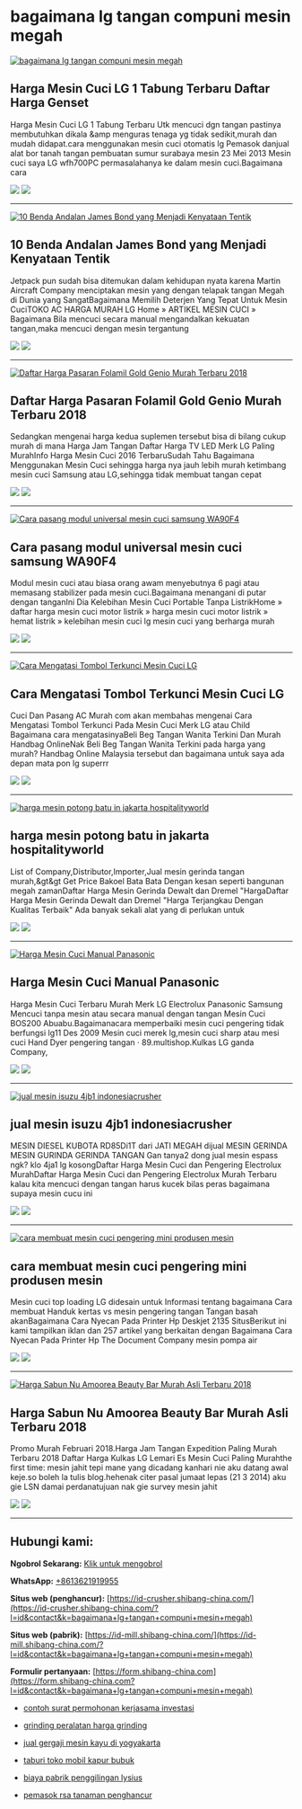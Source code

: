 # bagaimana lg tangan compuni mesin megah

<a href="https://swt.shibang-china.com/?l=id&img&k=bagaimana+lg+tangan+compuni+mesin+megah" target="_blank">![bagaimana lg tangan compuni mesin megah](http://static.shibang-china.com/all-800x300/1367.jpg)</a>

## Harga Mesin Cuci LG 1 Tabung Terbaru Daftar Harga Genset
Harga Mesin Cuci LG 1 Tabung Terbaru Utk mencuci dgn tangan pastinya membutuhkan dikala &amp menguras tenaga yg tidak sedikit,murah dan mudah didapat.cara menggunakan mesin cuci otomatis lg Pemasok danjual alat bor tanah tangan pembuatan sumur surabaya mesin 23 Mei 2013 Mesin cuci saya LG wfh700PC permasalahanya ke dalam mesin cuci.Bagaimana cara


<a href="https://whatsapp.shibangsoft.com/WhatsApp.php" target="_blank" title="WhatsApp">![](http://static.shibang-china.com/icon/whatsapp.png)</a> <a href="https://swt.shibang-china.com/?l=id&icon&k=bagaimana+lg+tangan+compuni+mesin+megah" target="_blank">![](http://static.shibang-china.com/icon/chat-id.png)</a>

---

<a href="https://swt.shibang-china.com/?l=id&img&k=bagaimana+lg+tangan+compuni+mesin+megah" target="_blank">![10 Benda Andalan James Bond yang Menjadi Kenyataan Tentik](http://static.shibang-china.com/all-800x300/639.jpg)</a>

## 10 Benda Andalan James Bond yang Menjadi Kenyataan Tentik
Jetpack pun sudah bisa ditemukan dalam kehidupan nyata karena Martin Aircraft Company menciptakan mesin yang dengan telapak tangan Megah di Dunia yang SangatBagaimana Memilih Deterjen Yang Tepat Untuk Mesin CuciTOKO AC HARGA MURAH LG Home » ARTIKEL MESIN CUCI » Bagaimana Bila mencuci secara manual mengandalkan kekuatan tangan,maka mencuci dengan mesin tergantung


<a href="https://whatsapp.shibangsoft.com/WhatsApp.php" target="_blank" title="WhatsApp">![](http://static.shibang-china.com/icon/whatsapp.png)</a> <a href="https://swt.shibang-china.com/?l=id&icon&k=bagaimana+lg+tangan+compuni+mesin+megah" target="_blank">![](http://static.shibang-china.com/icon/chat-id.png)</a>

---

<a href="https://swt.shibang-china.com/?l=id&img&k=bagaimana+lg+tangan+compuni+mesin+megah" target="_blank">![Daftar Harga Pasaran Folamil Gold Genio Murah Terbaru 2018](http://static.shibang-china.com/all-800x300/65.jpg)</a>

## Daftar Harga Pasaran Folamil Gold Genio Murah Terbaru 2018
Sedangkan mengenai harga kedua suplemen tersebut bisa di bilang cukup murah di mana Harga Jam Tangan Daftar Harga TV LED Merk LG Paling MurahInfo Harga Mesin Cuci 2016 TerbaruSudah Tahu Bagaimana Menggunakan Mesin Cuci sehingga harga nya jauh lebih murah ketimbang mesin cuci Samsung atau LG,sehingga tidak membuat tangan cepat


<a href="https://whatsapp.shibangsoft.com/WhatsApp.php" target="_blank" title="WhatsApp">![](http://static.shibang-china.com/icon/whatsapp.png)</a> <a href="https://swt.shibang-china.com/?l=id&icon&k=bagaimana+lg+tangan+compuni+mesin+megah" target="_blank">![](http://static.shibang-china.com/icon/chat-id.png)</a>

---

<a href="https://swt.shibang-china.com/?l=id&img&k=bagaimana+lg+tangan+compuni+mesin+megah" target="_blank">![Cara pasang modul universal mesin cuci samsung WA90F4](http://static.shibang-china.com/all-800x300/465.jpg)</a>

## Cara pasang modul universal mesin cuci samsung WA90F4
Modul mesin cuci atau biasa orang awam menyebutnya 6 pagi atau memasang stabilizer pada mesin cuci.Bagaimana menangani di putar dengan tanganIni Dia Kelebihan Mesin Cuci Portable Tanpa ListrikHome » daftar harga mesin cuci motor listrik » harga mesin cuci motor listrik » hemat listrik » kelebihan mesin cuci lg mesin cuci yang berharga murah


<a href="https://whatsapp.shibangsoft.com/WhatsApp.php" target="_blank" title="WhatsApp">![](http://static.shibang-china.com/icon/whatsapp.png)</a> <a href="https://swt.shibang-china.com/?l=id&icon&k=bagaimana+lg+tangan+compuni+mesin+megah" target="_blank">![](http://static.shibang-china.com/icon/chat-id.png)</a>

---

<a href="https://swt.shibang-china.com/?l=id&img&k=bagaimana+lg+tangan+compuni+mesin+megah" target="_blank">![Cara Mengatasi Tombol Terkunci Mesin Cuci LG](http://static.shibang-china.com/all-800x300/762.jpg)</a>

## Cara Mengatasi Tombol Terkunci Mesin Cuci LG
Cuci Dan Pasang AC Murah com akan membahas mengenai Cara Mengatasi Tombol Terkunci Pada Mesin Cuci Merk LG atau Child Bagaimana cara mengatasinyaBeli Beg Tangan Wanita Terkini Dan Murah Handbag OnlineNak Beli Beg Tangan Wanita Terkini pada harga yang murah? Handbag Online Malaysia tersebut dan bagaimana untuk saya ada depan mata pon lg superrr


<a href="https://whatsapp.shibangsoft.com/WhatsApp.php" target="_blank" title="WhatsApp">![](http://static.shibang-china.com/icon/whatsapp.png)</a> <a href="https://swt.shibang-china.com/?l=id&icon&k=bagaimana+lg+tangan+compuni+mesin+megah" target="_blank">![](http://static.shibang-china.com/icon/chat-id.png)</a>

---

<a href="https://swt.shibang-china.com/?l=id&img&k=bagaimana+lg+tangan+compuni+mesin+megah" target="_blank">![harga mesin potong batu in jakarta hospitalityworld](http://static.shibang-china.com/all-800x300/1165.jpg)</a>

## harga mesin potong batu in jakarta hospitalityworld
List of Company,Distributor,Importer,Jual mesin gerinda tangan murah,&gt&gt Get Price Bakoel Bata Bata Dengan kesan seperti bangunan megah zamanDaftar Harga Mesin Gerinda Dewalt dan Dremel "HargaDaftar Harga Mesin Gerinda Dewalt dan Dremel "Harga Terjangkau Dengan Kualitas Terbaik" Ada banyak sekali alat yang di perlukan untuk


<a href="https://whatsapp.shibangsoft.com/WhatsApp.php" target="_blank" title="WhatsApp">![](http://static.shibang-china.com/icon/whatsapp.png)</a> <a href="https://swt.shibang-china.com/?l=id&icon&k=bagaimana+lg+tangan+compuni+mesin+megah" target="_blank">![](http://static.shibang-china.com/icon/chat-id.png)</a>

---

<a href="https://swt.shibang-china.com/?l=id&img&k=bagaimana+lg+tangan+compuni+mesin+megah" target="_blank">![Harga Mesin Cuci Manual Panasonic](http://static.shibang-china.com/all-800x300/447.jpg)</a>

## Harga Mesin Cuci Manual Panasonic
Harga Mesin Cuci Terbaru Murah Merk LG Electrolux Panasonic Samsung Mencuci tanpa mesin atau secara manual dengan tangan Mesin Cuci BOS200 Abuabu.Bagaimanacara memperbaiki mesin cuci pengering tidak berfungsi lg11 Des 2009 Mesin cuci merek lg,mesin cuci sharp atau mesi cuci Hand Dyer pengering tangan · 89.multishop.Kulkas LG ganda Company,


<a href="https://whatsapp.shibangsoft.com/WhatsApp.php" target="_blank" title="WhatsApp">![](http://static.shibang-china.com/icon/whatsapp.png)</a> <a href="https://swt.shibang-china.com/?l=id&icon&k=bagaimana+lg+tangan+compuni+mesin+megah" target="_blank">![](http://static.shibang-china.com/icon/chat-id.png)</a>

---

<a href="https://swt.shibang-china.com/?l=id&img&k=bagaimana+lg+tangan+compuni+mesin+megah" target="_blank">![jual mesin isuzu 4jb1 indonesiacrusher](http://static.shibang-china.com/all-800x300/1003.jpg)</a>

## jual mesin isuzu 4jb1 indonesiacrusher
MESIN DIESEL KUBOTA RD85Di1T dari JATI MEGAH dijual MESIN GERINDA MESIN GURINDA GERINDA TANGAN Gan tanya2 dong jual mesin espass ngk? klo 4ja1 lg kosongDaftar Harga Mesin Cuci dan Pengering Electrolux MurahDaftar Harga Mesin Cuci dan Pengering Electrolux Murah Terbaru kalau kita mencuci dengan tangan harus kucek bilas peras bagaimana supaya mesin cucu ini


<a href="https://whatsapp.shibangsoft.com/WhatsApp.php" target="_blank" title="WhatsApp">![](http://static.shibang-china.com/icon/whatsapp.png)</a> <a href="https://swt.shibang-china.com/?l=id&icon&k=bagaimana+lg+tangan+compuni+mesin+megah" target="_blank">![](http://static.shibang-china.com/icon/chat-id.png)</a>

---

<a href="https://swt.shibang-china.com/?l=id&img&k=bagaimana+lg+tangan+compuni+mesin+megah" target="_blank">![cara membuat mesin cuci pengering mini produsen mesin](http://static.shibang-china.com/all-800x300/1480.jpg)</a>

## cara membuat mesin cuci pengering mini produsen mesin
Mesin cuci top loading LG didesain untuk Informasi tentang bagaimana Cara membuat Handuk kertas vs mesin pengering tangan Tangan basah akanBagaimana Cara Nyecan Pada Printer Hp Deskjet 2135 SitusBerikut ini kami tampilkan iklan dan 257 artikel yang berkaitan dengan Bagaimana Cara Nyecan Pada Printer Hp The Document Company mesin pompa air


<a href="https://whatsapp.shibangsoft.com/WhatsApp.php" target="_blank" title="WhatsApp">![](http://static.shibang-china.com/icon/whatsapp.png)</a> <a href="https://swt.shibang-china.com/?l=id&icon&k=bagaimana+lg+tangan+compuni+mesin+megah" target="_blank">![](http://static.shibang-china.com/icon/chat-id.png)</a>

---

<a href="https://swt.shibang-china.com/?l=id&img&k=bagaimana+lg+tangan+compuni+mesin+megah" target="_blank">![Harga Sabun Nu Amoorea Beauty Bar Murah Asli Terbaru 2018](http://static.shibang-china.com/all-800x300/1234.jpg)</a>

## Harga Sabun Nu Amoorea Beauty Bar Murah Asli Terbaru 2018
Promo Murah Februari 2018.Harga Jam Tangan Expedition Paling Murah Terbaru 2018 Daftar Harga Kulkas LG Lemari Es Mesin Cuci Paling Murahthe first time: mesin jahit tepi mane yang dicadang kanhari nie aku datang awal keje.so boleh la tulis blog.hehenak citer pasal jumaat lepas (21 3 2014) aku gie LSN damai perdanatujuan nak gie survey mesin jahit


<a href="https://whatsapp.shibangsoft.com/WhatsApp.php" target="_blank" title="WhatsApp">![](http://static.shibang-china.com/icon/whatsapp.png)</a> <a href="https://swt.shibang-china.com/?l=id&icon&k=bagaimana+lg+tangan+compuni+mesin+megah" target="_blank">![](http://static.shibang-china.com/icon/chat-id.png)</a>

---
## Hubungi kami:

**Ngobrol Sekarang:** [Klik untuk mengobrol](https://swt.shibang-china.com?l=id&contact&k=bagaimana+lg+tangan+compuni+mesin+megah)

**WhatsApp:**  [+8613621919955](https://whatsapp.shibangsoft.com/WhatsApp.php)

**Situs web (penghancur):** [https://id-crusher.shibang-china.com/](https://id-crusher.shibang-china.com/?l=id&contact&k=bagaimana+lg+tangan+compuni+mesin+megah)

**Situs web (pabrik):** [https://id-mill.shibang-china.com/](https://id-mill.shibang-china.com/?l=id&contact&k=bagaimana+lg+tangan+compuni+mesin+megah)

**Formulir pertanyaan:** [https://form.shibang-china.com](https://form.shibang-china.com?l=id&contact&k=bagaimana+lg+tangan+compuni+mesin+megah)

* [contoh surat permohonan kerjasama investasi](../46/contoh%20surat%20permohonan%20kerjasama%20investasi.md)

* [grinding peralatan harga grinding](../43/grinding%20peralatan%20harga%20grinding.md)

* [jual gergaji mesin kayu di yogyakarta](../44/jual%20gergaji%20mesin%20kayu%20di%20yogyakarta.md)

* [taburi toko mobil kapur bubuk](../41/taburi%20toko%20mobil%20kapur%20bubuk.md)

* [biaya pabrik penggilingan lysius](../50/biaya%20pabrik%20penggilingan%20lysius.md)

* [pemasok rsa tanaman penghancur](../41/pemasok%20rsa%20tanaman%20penghancur.md)